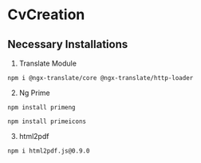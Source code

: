 # CvCreation

## Necessary Installations

1. Translate Module
```
npm i @ngx-translate/core @ngx-translate/http-loader
```

2. Ng Prime

```
npm install primeng
```

```
npm install primeicons
```

3. html2pdf

```
npm i html2pdf.js@0.9.0
```
